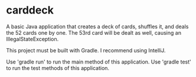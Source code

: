 carddeck
========

A basic Java application that creates a deck of cards, shuffles it, and deals the 52 cards one by one. The 53rd card will be dealt as well, causing an IllegalStateException.

This project must be built with Gradle. I recommend using IntelliJ.

Use 'gradle run' to run the main method of this application.
Use 'gradle test' to run the test methods of this application.
